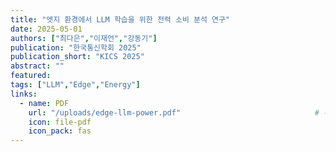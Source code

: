 ```yaml
---
title: "엣지 환경에서 LLM 학습을 위한 전력 소비 분석 연구"
date: 2025-05-01
authors: ["최다은","이재언","강동기"] 
publication: "한국통신학회 2025"
publication_short: "KICS 2025"
abstract: ""
featured:
tags: ["LLM","Edge","Energy"]
links:
  - name: PDF
    url: "/uploads/edge-llm-power.pdf"                              # 추후 업로드 경로
    icon: file-pdf
    icon_pack: fas
---
```

